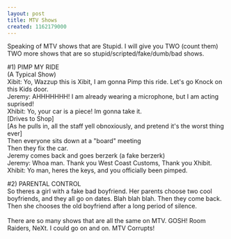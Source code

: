 ```yaml
---
layout: post
title: MTV Shows
created: 1162179000
---
```

<p>Speaking of MTV shows that are Stupid. I will give you TWO (count them) TWO more shows that are so stupid/scripted/fake/dumb/bad shows.</p>
<p>#1) PIMP MY RIDE<br />
	(A Typical Show)<br />
	Xibit: Yo, Wazzup this is Xibit, I am gonna Pimp this ride. Let&#39;s go Knock on this Kids door.<br />
	Jeremy: AHHHHHHH! I am already wearing a microphone, but I am acting suprised!<br />
	Xhibit: Yo, your car is a piece! Im gonna take it.<br />
	[Drives to Shop]<br />
	[As he pulls in, all the staff yell obnoxiously, and pretend it&#39;s the worst thing ever]<br />
	Then everyone sits down at a &quot;board&quot; meeting<br />
	Then they fix the car.<br />
	Jeremy comes back and goes berzerk (a fake berzerk)<br />
	Jeremy: Whoa man. Thank you West Coast Customs, Thank you Xhibit.<br />
	Xhibit: Yo man, heres the keys, and you officially been pimped.</p>
<p>#2) PARENTAL CONTROL<br />
	So theres a girl with a fake bad boyfriend. Her parents choose two cool boyfriends, and they all go on dates. Blah blah blah. Then they come back. Then she chooses the old boyfriend after a long period of silence.<br />
	<br />
	There are so many shows that are all the same on MTV. GOSH! Room Raiders, NeXt. I could go on and on. MTV Corrupts!</p>
